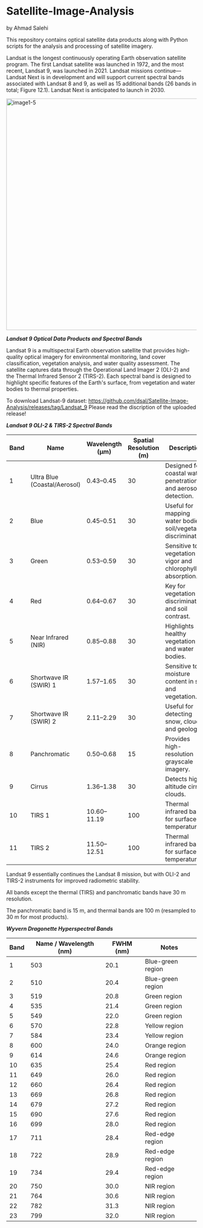 # Satellite-Image-Analysis

by Ahmad Salehi

This repository contains optical satellite data products along with Python scripts for the analysis and processing of satellite imagery.

Landsat is the longest continuously operating Earth observation satellite program. The first Landsat satellite was launched in 1972, and the most recent, Landsat 9, was launched in 2021. Landsat missions continue—Landsat Next is in development and will support current spectral bands associated with Landsat 8 and 9, as well as 15 additional bands (26 bands in total; Figure 12.1). Landsat Next is anticipated to launch in 2030.

<img width="792" height="612" alt="image1-5" src="https://github.com/user-attachments/assets/04f5dd0e-c339-4d08-b007-86c166bda915" />


***Landsat 9 Optical Data Products and Spectral Bands***

Landsat 9 is a multispectral Earth observation satellite that provides high-quality optical imagery for environmental monitoring, land cover classification, vegetation analysis, and water quality assessment. The satellite captures data through the Operational Land Imager 2 (OLI-2) and the Thermal Infrared Sensor 2 (TIRS-2). Each spectral band is designed to highlight specific features of the Earth's surface, from vegetation and water bodies to thermal properties.

To download Landsat-9 dataset: https://github.com/dsal/Satellite-Image-Analysis/releases/tag/Landsat_9
Please read the discription of the uploaded release!

***Landsat 9 OLI-2 & TIRS-2 Spectral Bands***

| Band | Name                         | Wavelength (µm) | Spatial Resolution (m) | Description                                                      |
| ---- | ---------------------------- | --------------- | ---------------------- | ---------------------------------------------------------------- |
| 1    | Ultra Blue (Coastal/Aerosol) | 0.43–0.45       | 30                     | Designed for coastal water penetration and aerosol detection.    |
| 2    | Blue                         | 0.45–0.51       | 30                     | Useful for mapping water bodies, soil/vegetation discrimination. |
| 3    | Green                        | 0.53–0.59       | 30                     | Sensitive to vegetation vigor and chlorophyll absorption.        |
| 4    | Red                          | 0.64–0.67       | 30                     | Key for vegetation discrimination and soil contrast.             |
| 5    | Near Infrared (NIR)          | 0.85–0.88       | 30                     | Highlights healthy vegetation and water bodies.                  |
| 6    | Shortwave IR (SWIR) 1        | 1.57–1.65       | 30                     | Sensitive to moisture content in soil and vegetation.            |
| 7    | Shortwave IR (SWIR) 2        | 2.11–2.29       | 30                     | Useful for detecting snow, clouds, and geology.                  |
| 8    | Panchromatic                 | 0.50–0.68       | 15                     | Provides high-resolution grayscale imagery.                      |
| 9    | Cirrus                       | 1.36–1.38       | 30                     | Detects high-altitude cirrus clouds.                             |
| 10   | TIRS 1                       | 10.60–11.19     | 100                    | Thermal infrared band for surface temperature.                   |
| 11   | TIRS 2                       | 11.50–12.51     | 100                    | Thermal infrared band for surface temperature.                   |

Landsat 9 essentially continues the Landsat 8 mission, but with OLI-2 and TIRS-2 instruments for improved radiometric stability.

All bands except the thermal (TIRS) and panchromatic bands have 30 m resolution.

The panchromatic band is 15 m, and thermal bands are 100 m (resampled to 30 m for most products).

***Wyvern Dragonette Hyperspectral Bands***

| Band | Name / Wavelength (nm) | FWHM (nm) | Notes             |
| ---- | ---------------------- | --------- | ----------------- |
| 1    | 503                    | 20.1      | Blue-green region |
| 2    | 510                    | 20.4      | Blue-green region |
| 3    | 519                    | 20.8      | Green region      |
| 4    | 535                    | 21.4      | Green region      |
| 5    | 549                    | 22.0      | Green region      |
| 6    | 570                    | 22.8      | Yellow region     |
| 7    | 584                    | 23.4      | Yellow region     |
| 8    | 600                    | 24.0      | Orange region     |
| 9    | 614                    | 24.6      | Orange region     |
| 10   | 635                    | 25.4      | Red region        |
| 11   | 649                    | 26.0      | Red region        |
| 12   | 660                    | 26.4      | Red region        |
| 13   | 669                    | 26.8      | Red region        |
| 14   | 679                    | 27.2      | Red region        |
| 15   | 690                    | 27.6      | Red region        |
| 16   | 699                    | 28.0      | Red region        |
| 17   | 711                    | 28.4      | Red-edge region   |
| 18   | 722                    | 28.9      | Red-edge region   |
| 19   | 734                    | 29.4      | Red-edge region   |
| 20   | 750                    | 30.0      | NIR region        |
| 21   | 764                    | 30.6      | NIR region        |
| 22   | 782                    | 31.3      | NIR region        |
| 23   | 799                    | 32.0      | NIR region        |
